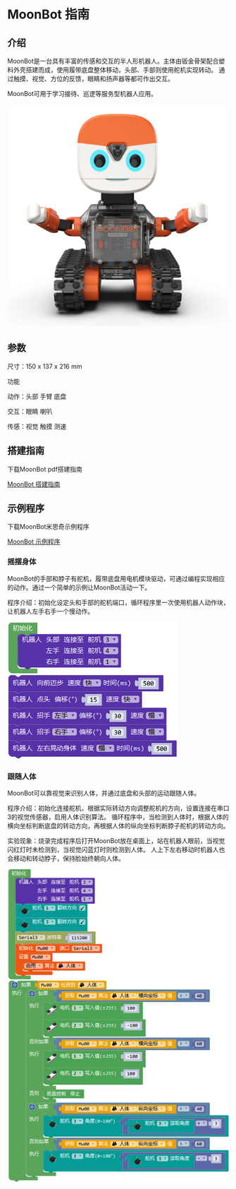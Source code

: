 # MoonBot 指南

## 介绍

MoonBot是一台具有丰富的传感和交互的半人形机器人。主体由钣金骨架配合塑料外壳搭建而成，使用履带底盘整体移动，头部、手部则使用舵机实现转动。
通过触摸、视觉、方位的反馈，眼睛和扬声器等都可作出交互。

MoonBot可用于学习接待、巡逻等服务型机器人应用。

![](./images/render_MoonBot.png)

## 参数

尺寸：150 x 137 x 216 mm

功能

动作：头部 手臂 底盘

交互：眼睛 喇叭

传感：视觉 触摸 测速

## 搭建指南

下载MoonBot pdf搭建指南

[MoonBot 搭建指南](https://github.com/mu-opensource/Morpx-docs/raw/master/MoonBot/MoonBot_Structure/docs/MoonBot_Manual_20190729.pdf)

## 示例程序

下载MoonBot米思奇示例程序

[MoonBot 示例程序](https://github.com/mu-opensource/Morpx-docs/raw/master/MoonBot/MoonBot_Structure/sources/Mixly_example_MoonBot.zip)

### 摇摆身体

MoonBot的手部和脖子有舵机，履带底盘用电机模块驱动，可通过编程实现相应的动作。通过一个简单的示例让MoonBot活动一下。

程序介绍：初始化设定头和手部的舵机端口，循环程序里一次使用机器人动作块，让机器人左手右手一个慢动作。

![](./images/Mixly_MoonBot_shake.png)

### 跟随人体

MoonBot可以靠视觉来识别人体，并通过底盘和头部的运动跟随人体。

程序介绍：初始化连接舵机，根据实际转动方向调整舵机的方向，设置连接在串口3的视觉传感器，启用人体识别算法。
循环程序中，当检测到人体时，根据人体的横向坐标判断底盘的转动方向，再根据人体的纵向坐标判断脖子舵机的转动方向。

实验现象：烧录完成程序后打开MoonBot放在桌面上，站在机器人眼前，当视觉闪红灯时未检测到，当视觉闪蓝灯时则检测到人体。
人上下左右移动时机器人也会移动和转动脖子，保持脸始终朝向人体。

![](./images/Mixly_MoonBot_followBody.png)
